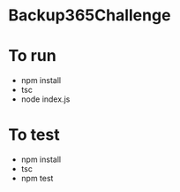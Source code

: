 # Backup365Challenge
# To run
- npm install
- tsc
- node index.js

# To test
- npm install
- tsc
- npm test
